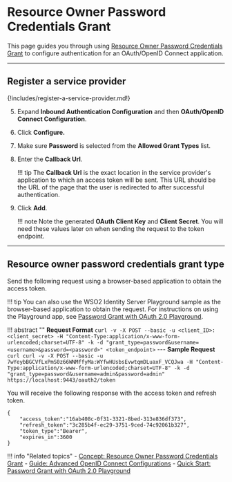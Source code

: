 # Resource Owner Password Credentials Grant

This page guides you through using [Resource Owner Password Credentials Grant]({{base_path}}/references/concepts/authorization/resource-owner-grant/) 
to configure authentication for an OAuth/OpenID Connect application. 

----

## Register a service provider

{!includes/register-a-service-provider.md!}

5. Expand **Inbound Authentication Configuration** and then **OAuth/OpenID Connect Configuration**. 

6. Click **Configure.**   

7. Make sure **Password** is selected from the **Allowed Grant Types** list.
        
8. Enter the **Callback Url**.

    !!! tip
        The **Callback Url** is the exact location in the service provider's application to which an access token will 
        be sent. This URL should be the URL of the page that the user is redirected to after successful authentication.
            
9.  Click **Add**. 

    !!! note
        Note the generated **OAuth Client Key** and **Client Secret**. You will need these values later on when sending 
        the request to the token endpoint.

----

## Resource owner password credentials grant type

Send the following request using a browser-based application to obtain the access token. 

!!! tip
    You can also use the WSO2 Identity Server Playground sample as the browser-based application to obtain the request. For instructions on using the Playground app, see [Password Grant with OAuth 2.0 Playground]({{base_path}}/quick-starts/password-playground).


!!! abstract ""
    **Request Format**
    ```
    curl -v -X POST --basic -u <client_ID>:<client_secret> -H "Content-Type:application/x-www-form-urlencoded;charset=UTF-8" -k -d "grant_type=password&username=<username>&password=<password>" <token_endpoint>
    ```
    ---
    **Sample Request**
    ```curl
    curl -v -X POST --basic -u 7wYeybBGCVfLxPmS0z66WNMffyMa:WYfwHUsbsEvwtqmDLuaxF_VCQJwa -H "Content-Type:application/x-www-form-urlencoded;charset=UTF-8" -k -d "grant_type=password&username=admin&password=admin" https://localhost:9443/oauth2/token
    ```

You will receive the following response with the access token and refresh token. 

```
{
    "access_token":"16ab408c-0f31-3321-8bed-313e836df373",
    "refresh_token":"3c285b4f-ec29-3751-9ced-74c92061b327",
    "token_type":"Bearer",
    "expires_in":3600
}
```

!!! info "Related topics"
    - [Concept: Resource Owner Password Credentials Grant]({{base_path}}/references/concepts/authorization/resource-owner-grant/)
    - [Guide: Advanced OpenID Connect Configurations]({{base_path}}/guides/login/oauth-app-config-advanced)
    - [Quick Start: Password Grant with OAuth 2.0 Playground]({{base_path}}/quick-starts/password-playground)
